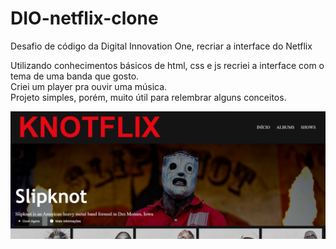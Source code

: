 # DIO-netflix-clone
Desafio de código da Digital Innovation One, recriar a interface do Netflix

Utilizando conhecimentos básicos de html, css e js recriei a interface com o tema de uma banda que gosto.<br/>
Criei um player pra ouvir uma música.<br/>
Projeto simples, porém, muito útil para relembrar alguns conceitos.

<img src="./assets/screenshot.png"/>

